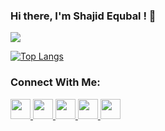 ### Hi there, I'm Shajid Equbal ! 👋



 <img src="https://github-readme-stats.vercel.app/api?username=SajidEqubal&&show_icons=true&title_color=ffffff&icon_color=bb2acf&text_color=daf7dc&bg_color=151515">
 
[![Top Langs](https://github-readme-stats.vercel.app/api/top-langs/?username=SajidEqubal&layout=compact)](https://github.com/anuraghazra/github-readme-stats)

### Connect With Me:

 <a href="https://www.shadspace.in/">
  <img height="32" width="32" src="https://cdn.jsdelivr.net/npm/simple-icons@v3/icons/googleearth.svg" />
</a>

<a href="https://www.instagram.com/sajid_shad_8/">
  <img height="32" width="32" src="https://cdn.jsdelivr.net/npm/simple-icons@v3/icons/instagram.svg" />
</a>

<a href="https://api.whatsapp.com/send?phone=919931133385">
<img height="32" width="32" src="https://unpkg.com/simple-icons@v3/icons/whatsapp.svg" />
</a>

<a href="https://www.linkedin.com/in/shajid-equbal/">
<img height="32" width="32" src="https://cdn.jsdelivr.net/npm/simple-icons@v3/icons/linkedin.svg" />
</a>

<a href="https://twitter.com/ShajidShad?s=09">
<img height="32" width="32" src="https://cdn.jsdelivr.net/npm/simple-icons@v3/icons/twitter.svg" />
</a>





